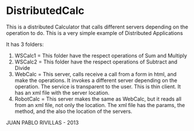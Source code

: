 DistributedCalc
===============

This is a distributed Calculator that calls different servers depending on the operation to do. This is a very simple
example of Distributed Applications

It has 3 folders:

1. WSCalc1 = This folder have the respect operations of Sum and Multiply 
2. WSCalc2 = This folder have the respect operations of Subtract and Divide
3. WebCalc = This server, calls receive a call from a form in html, and make the operations. It invokes a 
different server depending on the operation. The service is transparent to the user. This is thin client.
It has an xml file with the server location.
4. RobotCalc = This server makes the same as WebCalc, but it reads all from an xml file, not only the location. 
The xml file has the params, the method, and the also the location of the servers.


JUAN PABLO RIVILLAS - 2013


